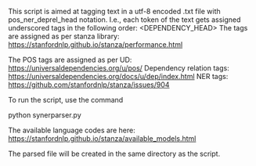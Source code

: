 This script is aimed at tagging text in a utf-8 encoded .txt file with pos_ner_deprel_head notation. I.e., each token of the text 
gets assigned underscored tags in the following order: _<PART OF SPEECH>_<NER>_<TYPE OF SYNTACTIC DEPENDENCY>_<DEPENDENCY_HEAD>
The tags are assigned as per stanza library: https://stanfordnlp.github.io/stanza/performance.html

The POS tags are assigned as per UD:
https://universaldependencies.org/u/pos/
Dependency relation tags:
https://universaldependencies.org/docs/u/dep/index.html
NER tags:
https://github.com/stanfordnlp/stanza/issues/904

To run the script, use the command

python synerparser.py <filename> <language>

The available language codes are here:
https://stanfordnlp.github.io/stanza/available_models.html

The parsed file will be created in the same directory as the script.